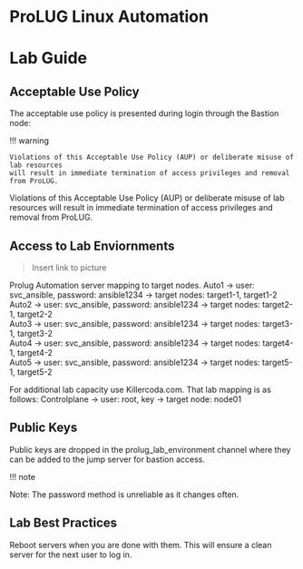   
# ProLUG Linux Automation
# Lab Guide  

## Acceptable Use Policy

The acceptable use policy is presented during login through the Bastion node:  

!!! warning

    Violations of this Acceptable Use Policy (AUP) or deliberate misuse of lab resources 
    will result in immediate termination of access privileges and removal from ProLUG.


Violations of this Acceptable Use Policy (AUP) or deliberate misuse of lab resources will result in immediate termination of access privileges and removal from ProLUG.

## Access to Lab Enviornments

> Insert link to picture

Prolug Automation server mapping to target nodes.
Auto1 -> user: svc_ansible, password: ansible1234 -> target nodes: target1-1, target1-2  
Auto2 -> user: svc_ansible, password: ansible1234 -> target nodes: target2-1, target2-2  
Auto3 -> user: svc_ansible, password: ansible1234 -> target nodes: target3-1, target3-2  
Auto4 -> user: svc_ansible, password: ansible1234 -> target nodes: target4-1, target4-2  
Auto5 -> user: svc_ansible, password: ansible1234 -> target nodes: target5-1, target5-2  

For additional lab capacity use Killercoda.com. That lab mapping is as follows:
Controlplane -> user: root, key -> target node: node01

## Public Keys

Public keys are dropped in the prolug_lab_environment channel where they can be added to the jump
server for bastion access.

!!! note

Note: The password method is unreliable as it changes often.

## Lab Best Practices

Reboot servers when you are done with them. This will ensure a clean server for the next user to log in.
